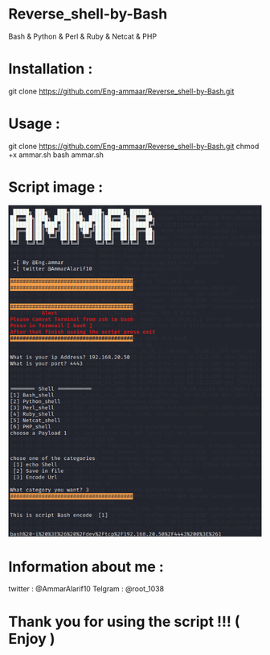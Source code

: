 # Reverse_shell-by-Bash

Bash & Python & Perl & Ruby & Netcat & PHP 

# Installation :

git clone  https://github.com/Eng-ammaar/Reverse_shell-by-Bash.git



# Usage :

git clone  https://github.com/Eng-ammaar/Reverse_shell-by-Bash.git
chmod +x ammar.sh 
bash ammar.sh

# Script image :

![alt text](https://github.com/Eng-ammaar/Reverse_shell-by-Bash/blob/main/ammar.png?raw=true)


# Information about me  :

twitter : @AmmarAlarif10
Telgram : @root_1038




# Thank you for using the script  !!! ( Enjoy )
